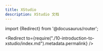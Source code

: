 ```yaml
---
title: XStudio
description: XStudio 文档
---
```


import {Redirect} from '@docusaurus/router';

<Redirect to={require("./10-introduction-to-xstudio/index.md").metadata.permalink} />